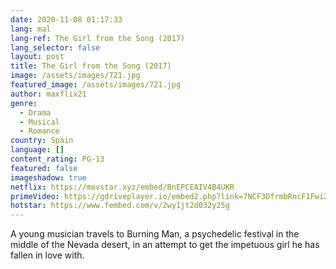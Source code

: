 ```yaml
---
date: 2020-11-08 01:17:33
lang: mal
lang-ref: The Girl from the Song (2017)
lang_selector: false
layout: post
title: The Girl from the Song (2017)
image: /assets/images/721.jpg
featured_image: /assets/images/721.jpg
author: maxflix21
genre:
  - Drama
  - Musical
  - Romance
country: Spain
language: []
content_rating: PG-13
featured: false
imageshadow: true
netflix: https://movstar.xyz/embed/BnEPCEAIV4B4UKR
primeVideo: https://gdriveplayer.io/embed2.php?link=7NCF3DfrmbRncF1Fwi2apQYc5sIMDkFogpSUl1aIrBrhZ2n8MKhtZErbZNYnSmacKwwJei9auDVyDZyCpYvpM1uy8pnWYqW0IGq71buBUdSdK%252BlnF93lBVCMQQbZHqWmYIJ0cFGRO1jS5LZLRrZlfVVTWtE04XRKLVB9GLyYtC7iW7%252BiH60%252BQIHYVoBxVGDwk%253D
hotstar: https://www.fembed.com/v/2wy1jt2d032y25g
---
```

A young musician travels to Burning Man, a psychedelic festival in the middle of the Nevada desert, in an attempt to get the impetuous girl he has fallen in love with.